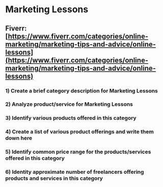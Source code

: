 # Marketing Lessons
## Fiverr: [https://www.fiverr.com/categories/online-marketing/marketing-tips-and-advice/online-lessons](https://www.fiverr.com/categories/online-marketing/marketing-tips-and-advice/online-lessons)
### 1) Create a brief category description for Marketing Lessons
### 2) Analyze product/service for Marketing Lessons
### 3) Identify various products offered in this category
### 4) Create a list of various product offerings and write them down here
### 5) Identify common price range for the products/services offered in this category
### 6) Identity approximate number of freelancers offering products and services in this category
